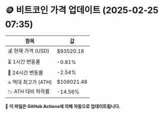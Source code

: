 # 🪙 비트코인 가격 업데이트 (2025-02-25 07:35)

| 항목                | 값 |
|--------------------|----------------|
| 💰 현재 가격 (USD) | $93520.16 |
| ⏳ 1시간 변동률    | -0.81% |
| 📆 24시간 변동률   | -2.54% |
| 🔝 역대 최고가 (ATH) | $109021.48 |
| 📉 ATH 대비 하락률 | -14.56% |

🔄 **이 파일은 GitHub Actions에 의해 자동으로 업데이트됩니다.**
